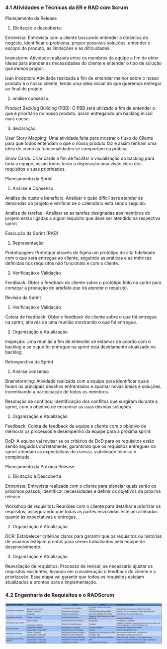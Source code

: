
### 4.1 **Atividades e Técnicas da ER e RAD com Scrum**

Planejamento da Release

1. Elicitação e descoberta:     

 Entrevista: Entrevista com a cliente buscando entender a dinâmica do
negócio, identificar o problema, propor possíveis soluções, entender o
escopo do produto, as limitações e as dificuldades.    

brainstorm: Atividade realizada entre os membros da equipe a fim de
obter ideias para atender as necessidades do cliente e entender o tipo
de solução que iremos propor.       

lean inception: Atividade realizada a fim de entender melhor sobre o
nosso produto e o nosso cliente, tendo uma ideia inicial do que
queremos entregar ao final do projeto.      

2. análise consenso:

Product Backlog Building (PBB): O PBB será utilizado a fim de
entender o que é prioritário no nosso produto, assim entregando um
backlog inicial mais coeso.     

3. declaração:

User Story Mapping: Uma atividade feita para mostrar o fluxo do
Cliente para que todos entendam o que o nosso produto faz e assim
tenham uma ideia de como as funcionalidades se comportam na
prática.        

Snow Cards: Criar cards a fim de facilitar a visualização do backlog
para toda a equipe, assim todos terão a disposição uma visão clara
dos requisitos e suas prioridades.

Planejamento da Sprint
1. Análise e Consenso

Análise de custo e benefício: Analisar o quão difícil será atender as
demandas do projeto e verificar se o calendário está sendo seguido.

Análise de tarefas : Analisar se as tarefas designadas aos membros do
projeto estão ligadas a algum requisito que deve ser atendido na respectiva sprint.

Execução da Sprint (RAD)

1. Representação

Prototipagem: Prototipar através do figma um protótipo de alta fidelidade com
o que será entregue ao cliente, seguindo as práticas e as métricas definidas
nos requisitos não funcionais e com o cliente.

2. Verificação e Validação

Feedback: Obter o feedback do cliente sobre o protótipo feito na sprint para
começar a produção do artefato que irá atender o requisito.

Revisão da Sprint

1. Verificação e Validação

Coleta de feedback: Obter o feedback do cliente sobre o que foi entregue na
sprint, através de uma reunião mostrando o que foi entregue.

2. Organização e Atualização

Inspeção: Uma reunião a fim de entender se estamos de acordo com o
backlog e se o que foi entregue na sprint está devidamente atualizado no
backlog.

Retrospectiva da Sprint

1. Análise consenso

Brainstorming: Atividade realizada com a equipe para identificar quais
foram os principais desafios enfrentados e apontar novas ideias e
soluções, incentivando a participação de todos os membros.

Resolução de conflitos: Identificação dos conflitos que surgiram
durante a sprint, com o objetivo de encontrar as suas devidas
soluções.

2. Organização e Atualização

Feedback: Coleta de feedback da equipe e cliente com o objetivo de
melhorar os processos e desempenho da equipe para a próxima
sprint.

DoD: A equipe vai revisar se os critérios de DoD para os requisitos
estão sendo seguidos corretamente, garantindo que os requisitos
entregues na sprint atendam as expectativas de clareza, viabilidade
técnica e completude.

Planejamento da Próxima Release
1. Elicitação e Descoberta

Entrevista: Entrevista realizada com o cliente para planejar quais
serão os próximos passos, identificar necessidades e definir os
objetivos da próxima release.

Workshop de requisitos: Reuniões com o cliente para detalhar e
priorizar os requisitos, assegurando que todas as partes envolvidas
estejam alinhadas quanto às expectativas e entregas.

2. Organização e Atualização

DOR: Estabelecer critérios claros para garantir que os requisitos ou
histórias de usuários estejam prontos para serem trabalhados pela
equipe de desenvolvimento.

3. Organização e Atualização

Reavaliação de requisitos: Processo de revisar, se necessário ajustar
os requisitos existentes, levando em consideração o feedback do
cliente e a priorização. Essa etapa vai garantir que todos os requisitos
estejam atualizados e prontos para a implementação.

### 4.2 **Engenharia de Requisitos e o RADScrum**

![tabela](../imagens/tabelapraticas.png)
